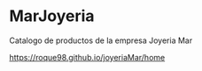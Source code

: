 # MarJoyeria

Catalogo de productos de la empresa Joyeria Mar

https://roque98.github.io/joyeriaMar/home
